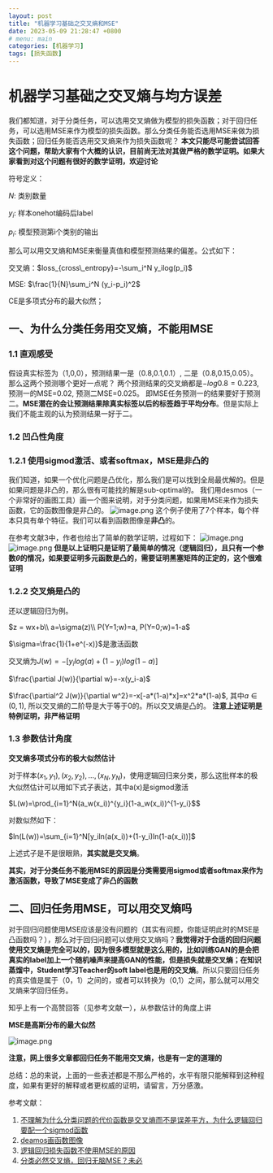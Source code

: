 ```yaml
---
layout: post
title: "机器学习基础之交叉熵和MSE"
date: 2023-05-09 21:28:47 +0800
# menu: main
categories: [机器学习]
tags: [损失函数]
---
```


# 机器学习基础之交叉熵与均方误差

我们都知道，对于分类任务，可以选用交叉熵做为模型的损失函数；对于回归任务，可以选用MSE来作为模型的损失函数。那么分类任务能否选用MSE来做为损失函数；回归任务能否选用交叉熵来作为损失函数呢？
**本文只能尽可能尝试回答这个问题，帮助大家有个大概的认识，目前尚无法对其做严格的数学证明。如果大家看到对这个问题有很好的数学证明，欢迎讨论**

符号定义：

$N$: 类别数量

$y_i$: 样本onehot编码后label

$p_i$: 模型预测第i个类别的输出

那么可以用交叉熵和MSE来衡量真值和模型预测结果的偏差。公式如下：

交叉熵：$loss_{cross\_entropy}=-\sum_i^N y_ilog(p_i)$

MSE: $\frac{1}{N}\sum_i^N (y_i-p_i)^2$

CE是多项式分布的最大似然；

## 一、为什么分类任务用交叉熵，不能用MSE

### 1.1 直观感受

   假设真实标签为（1,0,0），预测结果一是（0.8,0.1,0.1）, 二是（0.8,0.15,0.05）。那么这两个预测哪个更好一点呢？
   两个预测结果的交叉熵都是$-log0.8=0.223$, 预测一的MSE=0.02, 预测二MSE=0.025。 即MSE任务预测一的结果要好于预测二。**MSE潜在的会让预测结果除真实标签以后的标签趋于平均分布**。但是实际上我们不能主观的认为预测结果一好于二。

### 1.2 凹凸性角度

### 1.2.1 使用sigmod激活、或者softmax，MSE是非凸的

我们知道，如果一个优化问题是凸优化，那么我们是可以找到全局最优解的。但是如果问题是非凸的，那么很有可能找的解是sub-optimal的。
我们用desmos（一个非常好的画图工具）画一个图来说明，对于分类问题，如果用MSE来作为损失函数，它的函数图像是非凸的。
![image.png](/机器学习基础之交叉熵和MSE/8596800-e2e2414ce66ac01a.png)
这个例子使用了7个样本，每个样本只具有单个特征。我们可以看到函数图像是**非凸**的。

在参考文献3中，作者也给出了简单的数学证明，过程如下：
![image.png](/机器学习基础之交叉熵和MSE/8596800-f65e6800570369d1.png)
![image.png](/机器学习基础之交叉熵和MSE/8596800-c2ba4736a000f0c7.png)
**但是以上证明只是证明了最简单的情况（逻辑回归），且只有一个参数$\theta$的情况，如果要证明多元函数是凸的，需要证明黑塞矩阵的正定的，这个很难证明**

### 1.2.2 交叉熵是凸的

还以逻辑回归为例。

$z = wx+b\\
a=\sigma(z)\\
P(Y=1;w)=a, P(Y=0;w)=1-a$

$\sigma=\frac{1}{1+e^(-x)}$是激活函数

交叉熵为$J(w)=-[y_ilog(a)+(1-y_i)log(1-a)]$

$\frac{\partial J(w)}{\partial w}=-x(y_i-a)$

$\frac{\partial^2 J(w)}{\partial w^2}=-x[-a*(1-a)*x]=x^2*a*(1-a)$, 其中$a \in (0,1)$, 所以交叉熵的二阶导是大于等于0的。所以交叉熵是凸的。 **注意上述证明是特例证明，非严格证明**

### 1.3 参数估计角度

**交叉熵多项式分布的极大似然估计**

对于样本${(x_1,y_1), (x_2, y_2), ...,(x_N, y_N)}$，使用逻辑回归来分类，那么这批样本的极大似然估计可以用如下式子表达，其中a(x)是sigmod激活

$L(w)=\prod_{i=1}^N(a_w(x_i))^{y_i}(1-a_w(x_i))^{1-y_i}$$

对数似然如下：

$ln(L(w))=\sum_{i=1}^N[y_iln(a(x_i))+(1-y_i)ln(1-a(x_i))]$

上述式子是不是很眼熟，**其实就是交叉熵**。

**其实，对于分类任务不能用MSE的原因是分类需要用sigmod或者softmax来作为激活函数，导致了MSE变成了非凸的函数**

## 二、回归任务用MSE，可以用交叉熵吗

对于回归问题使用MSE应该是没有问题的（其实有问题，你能证明此时的MSE是凸函数吗？），那么对于回归问题可以使用交叉熵吗？**我觉得对于合适的回归问题使用交叉熵是完全可以的，因为很多模型就是这么用的，比如训练GAN的是会把真实的label加上一个随机噪声来提高GAN的性能，但是损失就是交叉熵；在知识蒸馏中，Student学习Teacher的soft label也是用的交叉熵**。所以只要回归任务的真实值是属于（0，1）之间的，或者可以转换为（0,1）之间，那么就可以用交叉熵来学回归任务。

知乎上有一个高赞回答（见参考文献一），从参数估计的角度上讲

**MSE是高斯分布的最大似然**

![image.png](/机器学习基础之交叉熵和MSE/8596800-c55cfbf94b1bc45d.png)

**注意，网上很多文章都回归任务不能用交叉熵，也是有一定的道理的**

总结：总的来说，上面的一些表述都是不那么严格的，水平有限只能解释到这种程度，如果有更好的解释或者更权威的证明，请留言，万分感激。

参考文献：

1. [不理解为什么分类问题的代价函数是交叉熵而不是误差平方，为什么逻辑回归要配一个sigmod函数](https://www.zhihu.com/question/314185485)
2. [deamos画函数图像](https://www.desmos.com/calculator?lang=zh-CN)
3. [逻辑回归损失函数不使用MSE的原因](https://www.jianshu.com/p/af1e5cff21b9)
4. [分类必然交叉熵，回归无脑MSE？未必](https://zhuanlan.zhihu.com/p/362496849)